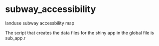 # subway_accessibility
landuse subway accessbility map


The script that creates the data files for the shiny app in the global file is sub_app.r
